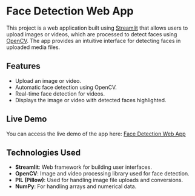  # Face Detection Web App

This project is a web application built using [Streamlit](https://streamlit.io/) that allows users to upload images or videos, which are processed to detect faces using [OpenCV](https://opencv.org/). The app provides an intuitive interface for detecting faces in uploaded media files.

## Features

- Upload an image or video.
- Automatic face detection using OpenCV.
- Real-time face detection for videos.
- Displays the image or video with detected faces highlighted.

## Live Demo

You can access the live demo of the app here: [Face Detection Web App](https://face-detection-using-open-cv.onrender.com)

## Technologies Used

- **Streamlit**: Web framework for building user interfaces.
- **OpenCV**: Image and video processing library used for face detection.
- **PIL (Pillow)**: Used for handling image file uploads and conversions.
- **NumPy**: For handling arrays and numerical data.

